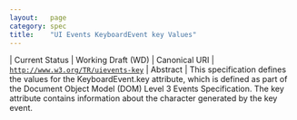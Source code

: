 ```yaml
---
layout:   page
category: spec
title:    "UI Events KeyboardEvent key Values"
---
```


| Current Status | Working Draft (WD)
| Canonical URI | [`http://www.w3.org/TR/uievents-key`](http://www.w3.org/TR/uievents-key)
| Abstract | This specification defines the values for the KeyboardEvent.key attribute, which is defined as part of the Document Object Model (DOM) Level 3 Events Specification. The key attribute contains information about the character generated by the key event.